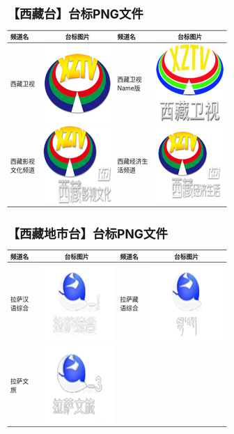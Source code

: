 # 【西藏台】台标PNG文件
|频道名|台标图片|频道名|台标图片|
|:---|:---:|:---|:---:|
|西藏卫视|<img src="https://raw.githubusercontent.com/love599/TVLogo/main/logo/卫视/西藏卫视.png" width="300" height="180">|西藏卫视Name版|<img src="https://raw.githubusercontent.com/love599/TVLogo/main/logo/西藏/西藏卫视.png" width="300" height="180">|
|西藏影视文化频道|<img src="https://raw.githubusercontent.com/love599/TVLogo/main/logo/西藏/西藏影视文化.png" width="300" height="180">|西藏经济生活频道|<img src="https://raw.githubusercontent.com/love599/TVLogo/main/logo/西藏/西藏经济生活.png" width="300" height="180">|
# 【西藏地市台】台标PNG文件
|频道名|台标图片|频道名|台标图片|
|:---|:---:|:---|:---:|
|拉萨汉语综合|<img src="https://raw.githubusercontent.com/love599/TVLogo/main/logo/西藏/拉萨汉语综合.png" width="300" height="180">|拉萨藏语综合|<img src="https://raw.githubusercontent.com/love599/TVLogo/main/logo/西藏/拉萨藏语综合.png" width="300" height="180">|
|拉萨文旅|<img src="https://raw.githubusercontent.com/love599/TVLogo/main/logo/西藏/拉萨文旅.png" width="300" height="180">|
